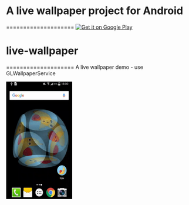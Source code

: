 # A live wallpaper project for Android
====================
<a href="https://play.google.com/store/apps/details?id=com.kinglloy.album" target="_blank">
<img src="https://play.google.com/intl/en_us/badges/images/generic/en-play-badge.png" alt="Get it on Google Play" height="90"/></a>


# live-wallpaper
====================
A live wallpaper demo - use GLWallpaperService

<img src="https://github.com/jinkg/Screenshots/blob/master/live-wallpaper/wallpaper_demo3.gif" width="180" height="320">
